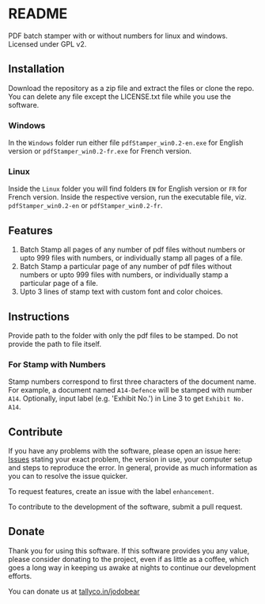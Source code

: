 # README

PDF batch stamper with or without numbers for linux and windows. Licensed under GPL v2.

## Installation

Download the repository as a zip file and extract the files or clone the repo. You can delete any file except the LICENSE.txt file while you use the software.

### Windows

In the `Windows` folder run either file `pdfStamper_win0.2-en.exe` for English version or `pdfStamper_win0.2-fr.exe` for French version.

### Linux

Inside the `Linux` folder you will find folders `EN` for English version or `FR` for French version. Inside the respective version, run the executable file, viz. `pdfStamper_win0.2-en` or `pdfStamper_win0.2-fr`.

## Features

1. Batch Stamp all pages of any number of pdf files without numbers or upto 999 files with numbers, or individually stamp all pages of a file.
2. Batch Stamp a particular page of any number of pdf files without numbers or upto 999 files with numbers, or individually stamp a particular page of a file.
3. Upto 3 lines of stamp text with custom font and color choices.

## Instructions

Provide path to the folder with only the pdf files to be stamped. Do not provide the path to file itself.

### For Stamp with Numbers

Stamp numbers correspond to first three characters of the document name. For example, a document named `A14-Defence` will be stamped with number `A14`. Optionally, input label (e.g. 'Exhibit No.') in Line 3 to get `Exhibit No. A14`.

## Contribute

If you have any problems with the software, please open an issue here: <a href="https://github.com/jodobear/pdf-stamper/issues">Issues</a> stating your exact problem, the version in use, your computer setup and steps to reproduce the error. In general, provide as much information as you can to resolve the issue quicker.

To request features, create an issue with the label `enhancement`.

To contribute to the development of the software, submit a pull request.

## Donate

Thank you for using this software. If this software provides you any value, please consider donating to the project, even if as little as a coffee, which goes a long way in keeping us awake at nights to continue our development efforts.

You can donate us at <a href="https://tallyco.in/jodobear" target="_blank">tallyco.in/jodobear</a>
